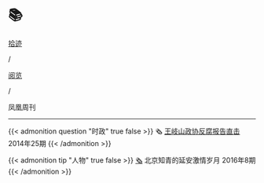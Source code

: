# 📚


<div class="nav-tab">
  <a href="../../../cages"><p class="not">拾迹</p></a><p class="not">/</p>
  <a href="../../../cage/books-view"><p class="not">阅览</p></a>
  <p class="now">/</p><p class="now">凤凰周刊</p>
</div>

---

{{< admonition question "时政" true false >}}
🗞️ [王岐山政协反腐报告直击](../../../fanfu) 2014年25期
{{< /admonition >}}

{{< admonition tip "人物" true false >}}
[🗞️](https://www.fx361.cc/page/2016/0405/451413.shtml) 北京知青的延安激情岁月 2016年8期
{{< /admonition >}}


